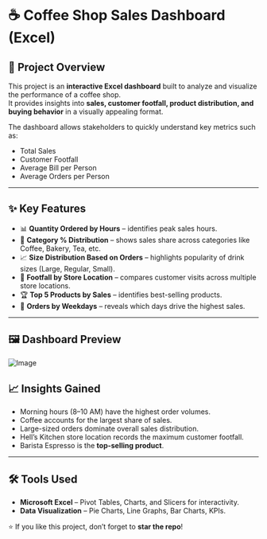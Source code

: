 # ☕ Coffee Shop Sales Dashboard (Excel)

## 📌 Project Overview
This project is an **interactive Excel dashboard** built to analyze and visualize the performance of a coffee shop.  
It provides insights into **sales, customer footfall, product distribution, and buying behavior** in a visually appealing format.

The dashboard allows stakeholders to quickly understand key metrics such as:
- Total Sales
- Customer Footfall
- Average Bill per Person
- Average Orders per Person

---

## ✨ Key Features
- 📊 **Quantity Ordered by Hours** – identifies peak sales hours.  
- 🥧 **Category % Distribution** – shows sales share across categories like Coffee, Bakery, Tea, etc.  
- 📈 **Size Distribution Based on Orders** – highlights popularity of drink sizes (Large, Regular, Small).  
- 🏪 **Footfall by Store Location** – compares customer visits across multiple store locations.  
- 🏆 **Top 5 Products by Sales** – identifies best-selling products.  
- 📅 **Orders by Weekdays** – reveals which days drive the highest sales.  

---
## 🖼️ Dashboard Preview
![Image](https://github.com/user-attachments/assets/79827f06-c358-41ec-853f-d4687bb11f0e)

## 📈 Insights Gained
- Morning hours (8–10 AM) have the highest order volumes.  
- Coffee accounts for the largest share of sales.  
- Large-sized orders dominate overall sales distribution.  
- Hell’s Kitchen store location records the maximum customer footfall.  
- Barista Espresso is the **top-selling product**.  

---

## 🛠️ Tools Used
- **Microsoft Excel** – Pivot Tables, Charts, and Slicers for interactivity.  
- **Data Visualization** – Pie Charts, Line Graphs, Bar Charts, KPIs.

⭐ If you like this project, don’t forget to **star the repo**!
